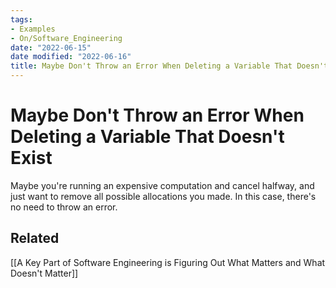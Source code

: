```yaml
---
tags:
- Examples
- On/Software_Engineering
date: "2022-06-15"
date modified: "2022-06-16"
title: Maybe Don't Throw an Error When Deleting a Variable That Doesn't Exist
---
```


# Maybe Don't Throw an Error When Deleting a Variable That Doesn't Exist
Maybe you're running an expensive computation and cancel halfway, and just want to remove all possible allocations you made. In this case, there's no need to throw an error.

## Related
[[A Key Part of Software Engineering is Figuring Out What Matters and What Doesn't Matter]]
